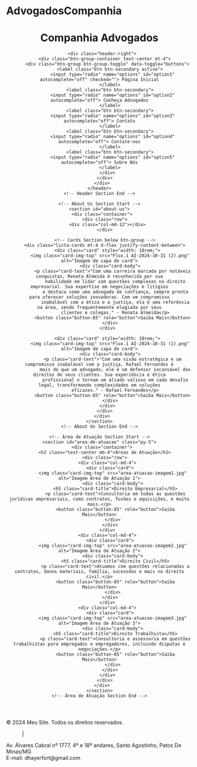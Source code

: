 # AdvogadosCompanhia
<!DOCTYPE html>
<html lang="pt-BR">
<head>
  <meta charset="UTF-8">
  <meta name="viewport" content="width=device-width, initial-scale=1.0">
  <title>Companhia Advogados</title>
  <link rel="stylesheet" href="https://stackpath.bootstrapcdn.com/bootstrap/4.1.3/css/bootstrap.min.css" integrity="sha384-MCw98/SFnGE8fJT3GXwEOngsV7Zt27NXFoaoApmYm81iuXoPkFOJwJ8ERdknLPMO" crossorigin="anonymous">
  <link href="https://fonts.googleapis.com/css2?family=Petit+Formal+Script&amp;display=swap" rel="stylesheet">
  <link rel="stylesheet" href="style.css">
 
</head>

<body>

  <!-- Div com imagem de fundo, cobrindo header até os cards -->
  <div class="content-background">
    <!-- Header Section Start -->
    <header class="d-flex justify-content-between align-items-center">
      <div class="header-left">
        <h1>Companhia Advogados</h1>
      </div>

      <div class="header-right">
        <div class="btn-group-container text-center mt-4">
          <div class="btn-group btn-group-toggle" data-toggle="buttons">
            <label class="btn btn-secondary active">
              <input type="radio" name="options" id="option1" autocomplete="off" checked=""> Página Inicial
            </label>
            <label class="btn btn-secondary">
              <input type="radio" name="options" id="option2" autocomplete="off"> Conheça Advogados
            </label>
            <label class="btn btn-secondary">
              <input type="radio" name="options" id="option3" autocomplete="off"> Contato
            </label>
            <label class="btn btn-secondary">
              <input type="radio" name="options" id="option4" autocomplete="off"> Contate-nos
            </label>
            <label class="btn btn-secondary">
              <input type="radio" name="options" id="option5" autocomplete="off"> Sobre Nós
            </label>
          </div>
        </div>
      </div>
    </header>
    <!-- Header Section End -->

    <!-- About Us Section Start -->
    <section id="about-us">
      <div class="container">
        <div class="row">
          <div class="col-md-12"></div>
        </div>

        <!-- Cards Section below btn-group -->
        <div class="lista-cards mt-4 d-flex justify-content-between">
          <div class="card" style="width: 18rem;">
            <img class="card-img-top" src="Flux.1 AI-2024-10-31 (2).png" alt="Imagem de capa do card">
            <div class="card-body">
              <p class="card-text">"Com uma carreira marcada por notáveis conquistas, Renata Almeida é reconhecida por sua
                habilidade em lidar com questões complexas no direito empresarial. Sua expertise em negociações e litígios
                a destaca como uma advogada de confiança, sempre pronta para oferecer soluções inovadoras. Com um compromisso
                inabalável com a ética e a justiça, ela é uma referência na área, sendo frequentemente elogiada por seus
                clientes e colegas." - Renata Almeida</p>
              <button class="button-85" role="button">Saiba Mais</button>
            </div>
          </div>

          <div class="card" style="width: 18rem;">
            <img class="card-img-top" src="Flux.1 AI-2024-10-31 (1).png" alt="Imagem de capa do card">
            <div class="card-body">
              <p class="card-text">"Com uma visão estratégica e um compromisso inabalável com a justiça, Rafael Fernandes é
                mais do que um advogado; ele é um defensor incansável dos direitos de seus clientes. Sua experiência e ética
                profissional o tornam um aliado valioso em cada desafio legal, transformando complexidades em soluções
                eficazes." - Rafael Fernandes</p>
              <button class="button-85" role="button">Saiba Mais</button>
            </div>
          </div>
        </div>
      </div>
    </section>
    <!-- About Us Section End -->

    <!-- Área de Atuação Section Start -->
    <section id="area-de-atuacao" class="py-5">
      <div class="container">
        <h2 class="text-center mb-4">Áreas de Atuação</h2>
        <div class="row">
          <div class="col-md-4">
            <div class="card">
              <img class="card-img-top" src="area-atuacao-imagem1.jpg" alt="Imagem Área de Atuação 1">
              <div class="card-body">
                <h5 class="card-title">Direito Empresarial</h5>
                <p class="card-text">Consultoria em todas as questões jurídicas empresariais, como contratos, fusões e aquisições, e muito mais.</p>
                <button class="button-85" role="button">Saiba Mais</button>
              </div>
            </div>
          </div>
          <div class="col-md-4">
            <div class="card">
              <img class="card-img-top" src="area-atuacao-imagem2.jpg" alt="Imagem Área de Atuação 2">
              <div class="card-body">
                <h5 class="card-title">Direito Civil</h5>
                <p class="card-text">Atuamos com questões relacionadas a contratos, danos materiais, família, sucessões e mais no direito civil.</p>
                <button class="button-85" role="button">Saiba Mais</button>
              </div>
            </div>
          </div>
          <div class="col-md-4">
            <div class="card">
              <img class="card-img-top" src="area-atuacao-imagem3.jpg" alt="Imagem Área de Atuação 3">
              <div class="card-body">
                <h5 class="card-title">Direito Trabalhista</h5>
                <p class="card-text">Consultoria e assessoria em questões trabalhistas para empregados e empregadores, incluindo disputas e negociações.</p>
                <button class="button-85" role="button">Saiba Mais</button>
              </div>
            </div>
          </div>
        </div>
      </div>
    </section>
    <!-- Área de Atuação Section End -->

  </div>
  <!-- End of Div with Background Image -->

  <footer>
    <div class="footer-image">
      <div class="glass-effect-footer">
        <p>© 2024 Meu Site. Todos os direitos reservados.</p>
        <p>
          <a href="#" style="color: white;">Sobre</a> |
          <a href="#" style="color: white;">Contato</a>
        </p>
        <p>Av. Álvares Cabral nº 1777, 4º e 18º andares, Santo Agostinho, Patos De Minas/MG<br>
          E-mail: dhayerfort@gmail.com</p>
      </div>
    </div>
  </footer>

</body>
</html>
